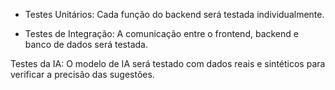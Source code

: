 

- Testes Unitários: Cada função do backend será testada individualmente.
    
- Testes de Integração: A comunicação entre o frontend, backend e banco de dados será testada.
    

Testes da IA: O modelo de IA será testado com dados reais e sintéticos para verificar a precisão das sugestões.